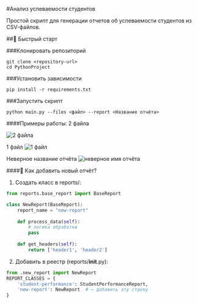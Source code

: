 #Анализ успеваемости студентов 

Простой скрипт для генерации отчетов об успеваемости студентов из CSV-файлов.

##🚀 Быстрый старт

###Клонировать репозиторий
```
git clone <repository-url>
cd PythonProject
```
###Установить зависимости
```
pip install -r requirements.txt
```
###Запустить скрипт
```
python main.py --files <файл> --report <Название отчёта>
```

####Примеры работы:
2 файла 

![2 файла](https://github.com/user-attachments/assets/bf4301a6-416b-4dff-9740-6a524eb50f01)

1 файл 
![1 файл](https://github.com/user-attachments/assets/9ec10350-2fd8-4991-872c-195660d0cbfd)


Неверное название отчёта 
![неверное имя отчёта](https://github.com/user-attachments/assets/046384ab-85e3-4114-a03b-db988952143c)


####🤔 Как добавить новый отчёт? 
1. Создать класс в reports/:

``` Python
from reports.base_report import BaseReport

class NewReport(BaseReport):
    report_name = "new-report"
    
    def process_data(self):
        # логика обработки
        pass
    
    def get_headers(self):
        return ['header1', 'header2']
```

2. Добавить в реестр (reports/__init__.py):

``` Python
from .new_report import NewReport
REPORT_CLASSES = {
    'student-performance': StudentPerformanceReport,
    'new-report': NewReport  # ← добавить эту строку
}
```

